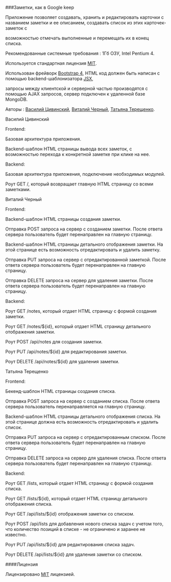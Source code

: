 ###Заметки, как в Google keep
	
Приложение позволяет создавать, хранить и редактировать карточки с названием заметки и ее описанием, создавать список из этих карточек-заметок с 

возможностью отмечать выполненные и перемещать их в конец списка.

Рекомендованные системные требования : 1Гб ОЗУ, Intel Pentium 4.

Используется стандартная лицензия [MIT](https://ru.wikipedia.org/wiki/%D0%9B%D0%B8%D1%86%D0%B5%D0%BD%D0%B7%D0%B8%D1%8F_MIT).

Использован фрейворк [Bootstrap 4](https://getbootstrap.com/), HTML код должен быть написан с помощью backend-шаблонизатора [JSX](https://learn-reactjs.ru/basics/introduction-to-jsx),
	   
запросы между клиентской и серверной частью производятся с помощью AJAX запросов, сервер подключен к удаленной базе MongoDB.

Авторы : [Василий Цивинский](https://github.com/sodiicc), [Виталий Черный](https://github.com/VitaliiChor), [Татьяна Терещенко](https://github.com/TetianaUkraine).

Василий Цивинский

Frontend:

Базовая архитектура приложения.

Backend-шаблон HTML страницы вывода всех заметок, с возможностью перехода к конкретной заметке при клике на нее.

Backend:

Базовая архитектура приложения, подключение необходимых модулей.

Роут GET /, который возвращает главную HTML страницу со всеми заметками.
	
Виталий Черный
	   
Frontend:

Backend-шаблон HTML страницы создания заметки.

Отправка POST запроса на сервер с созданием заметки. После ответа сервера пользователь будет перенаправлен на главную страницу.

Backend-шаблон HTML страницы детального отображения заметки. На этой странице есть возможность отредактировать и удалить заметку.

Отправка PUT запроса на сервер с отредактированной заметкой. После ответа сервера пользователь будет перенаправлен на главную страницу.

Отправка DELETE запроса на сервер для удаления заметки. После ответа сервера пользователь будет перенаправлен на главную страницу.


Backend:

Роут GET /notes, который отдает HTML страницу с формой создания заметки.

Роут GET /notes/${id}, который отдает HTML страницу детального отображения заметки.

Роут POST /api/notes для создания заметки.

Роут PUT /api/notes/${id} для редактирования заметки.

Роут DELETE /api/notes/${id} для удаления заметки.

Татьяна Терещенко

Frontend:

Бекенд-шаблон HTML страницы создания списка.

Отправка POST запроса на сервер с созданием списка. После ответа сервера пользователь перенаправляется на главную страницу.

Backend-шаблон HTML страницы детального отображения списка. На этой странице должна есть возможность отредактировать и удалить список.

Отправка PUT запроса на сервер с отредактированным списком. После ответа сервера пользователь будет перенаправлен на главную страницу.

Отправка DELETE запроса на сервер для удаления списка. После ответа сервера пользователь будет перенаправлен на главную страницу.


Backend:

Роут GET /lists, который отдает HTML страницу с формой создания списка.

Роут GET /lists/${id}, который отдает HTML страницу детального отображения списка.

Роут GET /api/lists/${id} отображения заметки со списком.

Роут POST /api/lists для добавления нового списка задач с учетом того, что количество позиций в списке - не ограничено и заранее не известно.

Роут PUT /api/lists/${id} для редактирования списка задач.

Роут DELETE /api/lists/${id} для удаления заметки со списком.

####Лицензия

Лицензировано [MIT](License.md) лицензией.
